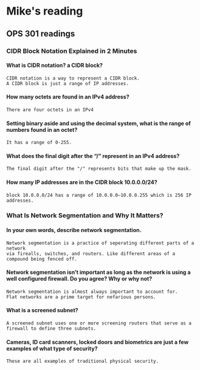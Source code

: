 # Mike's reading

## OPS 301 readings

### CIDR Block Notation Explained in 2 Minutes

#### What is CIDR notation? a CIDR block?
    CIDR notation is a way to represent a CIDR block.
    A CIDR block is just a range of IP addresses.

#### How many octets are found in an IPv4 address?
    There are four octets in an IPv4

#### Setting binary aside and using the decimal system, what is the range of numbers found in an octet?
    It has a range of 0-255.

#### What does the final digit after the “/” represent in an IPv4 address?
    The final digit after the "/" represents bits that make up the mask.

#### How many IP addresses are in the CIDR block 10.0.0.0/24?
    block 10.0.0.0/24 has a range of 10.0.0.0–10.0.0.255 which is 256 IP addresses.

### What Is Network Segmentation and Why It Matters?

#### In your own words, describe network segmentation.
    Network segmentation is a practice of seperating different parts of a network 
    via firealls, switches, and routers. Like different areas of a compound being fenced off. 
#### Network segmentation isn’t important as long as the network is using a well configured firewall. Do you agree? Why or why not?
    Network segmentation is almost always important to account for. 
    Flat networks are a prime target for nefarious persons.
#### What is a screened subnet?
    A screened subnet uses one or more screening routers that serve as a firewall to define three subnets.
#### Cameras, ID card scanners, locked doors and biometrics are just a few examples of what type of security?
    These are all examples of traditional physical security.


